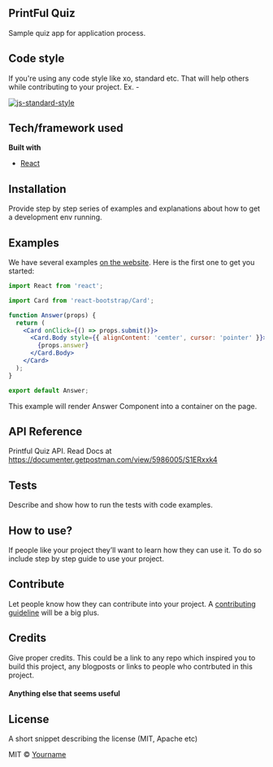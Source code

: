 ## PrintFul Quiz

Sample quiz app for application process.

## Code style

If you're using any code style like xo, standard etc. That will help others while contributing to your project. Ex. -

[![js-standard-style](https://img.shields.io/badge/code%20style-standard-brightgreen.svg?style=flat)](https://github.com/feross/standard)

## Tech/framework used

<b>Built with</b>

- [React](https://reactjs.org/)

## Installation

Provide step by step series of examples and explanations about how to get a development env running.

## Examples

We have several examples [on the website](https://reactjs.org/). Here is the first one to get you started:

```jsx
import React from 'react';

import Card from 'react-bootstrap/Card';

function Answer(props) {
  return (
    <Card onClick={() => props.submit()}>
      <Card.Body style={{ alignContent: 'cemter', cursor: 'pointer' }}>
        {props.answer}
      </Card.Body>
    </Card>
  );
}

export default Answer;
```

This example will render Answer Component into a container on the page.

## API Reference

Printful Quiz API.
Read Docs at https://documenter.getpostman.com/view/5986005/S1ERxxk4

## Tests

Describe and show how to run the tests with code examples.

## How to use?

If people like your project they’ll want to learn how they can use it. To do so include step by step guide to use your project.

## Contribute

Let people know how they can contribute into your project. A [contributing guideline](https://github.com/zulip/zulip-electron/blob/master/CONTRIBUTING.md) will be a big plus.

## Credits

Give proper credits. This could be a link to any repo which inspired you to build this project, any blogposts or links to people who contrbuted in this project.

#### Anything else that seems useful

## License

A short snippet describing the license (MIT, Apache etc)

MIT © [Yourname]()
